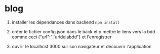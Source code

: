 # blog

1) installer les dépendances dans backend
`npm install`

2) créer le fichier config.json dans le back et y mettre le liens vers la bdd comme ceci {"url":"l'urldelabdd"} et l'enregistrer

2) ouvrir le localhost 3000 sur son navigateur et découvrir l'application